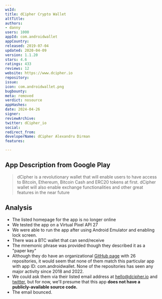 ```yaml
---
wsId: 
title: dCipher Crypto Wallet
altTitle: 
authors:
- danny
users: 1000
appId: com.androidwallet
appCountry: 
released: 2019-07-04
updated: 2020-04-09
version: 1.1.20
stars: 4.6
ratings: 433
reviews: 12
website: https://www.dcipher.io
repository: 
issue: 
icon: com.androidwallet.png
bugbounty: 
meta: removed
verdict: nosource
appHashes: 
date: 2024-04-26
signer: 
reviewArchive: 
twitter: dCipher_io
social: 
redirect_from: 
developerName: dCipher Alexandru Dirman
features: 

---
```


## App Description from Google Play 

> dCipher is a revolutionary wallet that will enable users to have access to Bitcoin, Ethereum, Bitcoin Cash and ERC20 tokens at first. dCipher wallet will also enable exchange functionalities and other great features in the near future

## Analysis 

- The listed homepage for the app is no longer online
- We tested the app on a Virtual Pixel API 27
- We were able to run the app after using Android Emulator and enabling lock screen. 
- There was a BTC wallet that can send/receive 
- The mnemonic phrase was provided though they described it as a "paper key"
- Although they do have an organizational [GitHub page](https://github.com/dCipherDev/dCipher-wallet-exchange) with 26 repositories, it would seem that none of them match this particular app with app ID: com.androidwallet. None of the repositories has seen any major activity since 2018 and 2022. 
- We could ask them via their listed email address at hello@dcipher.io and [twitter](https://twitter.com/BitcoinWalletz/status/1656279905842401284), but for now, we'll presume that this app **does not have a publicly-available source code.**
- The email bounced. 
